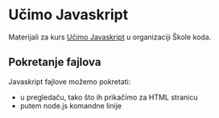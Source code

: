 # Učimo Javaskript

Materijali za kurs [Učimo Javaskript](http://skolakoda.org/kursevi/ucimo-javascript) u organizaciji Škole koda.

## Pokretanje fajlova

Javaskript fajlove možemo pokretati:
* u pregledaču, tako što ih prikačimo za HTML stranicu
* putem node.js komandne linije
